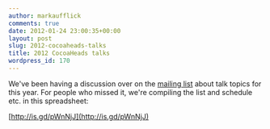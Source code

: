 ```yaml
---
author: markaufflick
comments: true
date: 2012-01-24 23:00:35+00:00
layout: post
slug: 2012-cocoaheads-talks
title: 2012 CocoaHeads talks
wordpress_id: 170
---
```


We've been having a discussion over on the [mailing list](http://groups.google.com/group/cocoaheadsau) about talk topics for this year. For people who missed it, we're compiling the list and schedule etc. in this spreadsheet:




[http://is.gd/pWnNjJ](http://is.gd/pWnNjJ)
